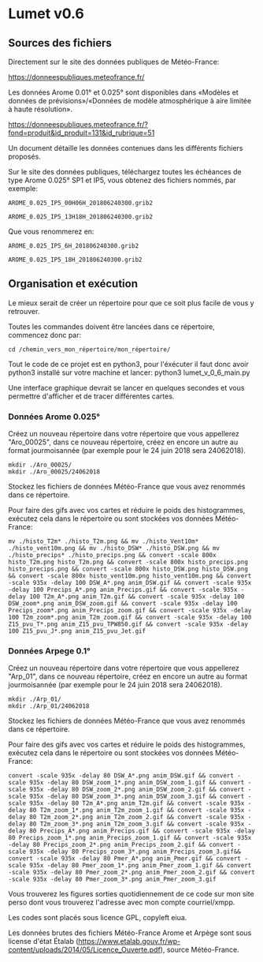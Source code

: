 # Lumet v0.6

## Sources des fichiers
Directement sur le site des données publiques de Météo-France:

https://donneespubliques.meteofrance.fr/

Les données Arome 0.01° et 0.025° sont disponibles dans «Modèles et données de prévisions»/«Données de modèle atmosphérique à aire limitée à haute résolution».

https://donneespubliques.meteofrance.fr/?fond=produit&id_produit=131&id_rubrique=51

Un document détaille les données contenues dans les différents fichiers proposés.

Sur le site des données publiques, téléchargez toutes les échéances de type Arome 0.025° SP1 et IP5, vous obtenez des fichiers nommés, par exemple:
    
    AROME_0.025_IP5_00H06H_201806240300.grib2
    
    AROME_0.025_IP5_13H18H_201806240300.grib2

Que vous renommerez en:
    
    AROME_0.025_IP5_6H_201806240300.grib2
    
    AROME_0.025_IP5_18H_201806240300.grib2
    
## Organisation et exécution

Le mieux serait de créer un répertoire pour que ce soit plus facile de vous y retrouver.

Toutes les commandes doivent être lancées dans ce répertoire, commencez donc par:

    cd /chemin_vers_mon_répertoire/mon_répertoire/
    
Tout le code de ce projet est en python3, pour l'éxécuter il faut donc avoir python3 installé sur votre machine et lancer:
    python3 lumet_v_0_6_main.py

Une interface graphique devrait se lancer en quelques secondes et vous permettre d'afficher et de tracer différentes cartes.

### Données Arome 0.025°

Créez un nouveau répertoire dans votre répertoire que vous appellerez "Aro_00025", dans ce nouveau répertoire, créez en encore un autre au format jourmoisannée (par exemple pour le 24 juin 2018 sera 24062018).

    mkdir ./Aro_00025/
    mkdir ./Aro_00025/24062018
    
Stockez les fichiers de données Météo-France que vous avez renommés dans ce répertoire.

Pour faire des gifs avec vos cartes et réduire le poids des histogrammes, exécutez cela dans le répertoire ou sont stockées vos données Météo-France:

    mv ./histo_T2m* ./histo_T2m.png && mv ./histo_Vent10m* ./histo_vent10m.png && mv ./histo_DSW* ./histo_DSW.png && mv ./histo_precips* ./histo_precips.png && convert -scale 800x histo_T2m.png histo_T2m.png && convert -scale 800x histo_precips.png histo_precips.png && convert -scale 800x histo_DSW.png histo_DSW.png && convert -scale 800x histo_vent10m.png histo_vent10m.png && convert -scale 935x -delay 100 DSW_A*.png anim_DSW.gif && convert -scale 935x -delay 100 Precips_A*.png anim_Precips.gif && convert -scale 935x -delay 100 T2m_A*.png anim_T2m.gif && convert -scale 935x -delay 100 DSW_zoom*.png anim_DSW_zoom.gif && convert -scale 935x -delay 100 Precips_zoom*.png anim_Precips_zoom.gif && convert -scale 935x -delay 100 T2m_zoom*.png anim_T2m_zoom.gif && convert -scale 935x -delay 100 Z15_pvu_T*.png anim_Z15_pvu_TPW850.gif && convert -scale 935x -delay 100 Z15_pvu_J*.png anim_Z15_pvu_Jet.gif

### Données Arpege 0.1°

Créez un nouveau répertoire dans votre répertoire que vous appellerez "Arp_01", dans ce nouveau répertoire, créez en encore un autre au format jourmoisannée (par exemple pour le 24 juin 2018 sera 24062018).

    mkdir ./Arp_01/
    mkdir ./Arp_01/24062018
    
Stockez les fichiers de données Météo-France que vous avez renommés dans ce répertoire.

Pour faire des gifs avec vos cartes et réduire le poids des histogrammes, exécutez cela dans le répertoire ou sont stockées vos données Météo-France:

    convert -scale 935x -delay 80 DSW_A*.png anim_DSW.gif && convert -scale 935x -delay 80 DSW_zoom_1*.png anim_DSW_zoom_1.gif && convert -scale 935x -delay 80 DSW_zoom_2*.png anim_DSW_zoom_2.gif && convert -scale 935x -delay 80 DSW_zoom_3*.png anim_DSW_zoom_3.gif && convert -scale 935x -delay 80 T2m_A*.png anim_T2m.gif && convert -scale 935x -delay 80 T2m_zoom_1*.png anim_T2m_zoom_1.gif && convert -scale 935x -delay 80 T2m_zoom_2*.png anim_T2m_zoom_2.gif && convert -scale 935x -delay 80 T2m_zoom_3*.png anim_T2m_zoom_3.gif && convert -scale 935x -delay 80 Precips_A*.png anim_Precips.gif && convert -scale 935x -delay 80 Precips_zoom_1*.png anim_Precips_zoom_1.gif && convert -scale 935x -delay 80 Precips_zoom_2*.png anim_Precips_zoom_2.gif && convert -scale 935x -delay 80 Precips_zoom_3*.png anim_Precips_zoom_3.gif&& convert -scale 935x -delay 80 Pmer_A*.png anim_Pmer.gif && convert -scale 935x -delay 80 Pmer_zoom_1*.png anim_Pmer_zoom_1.gif && convert -scale 935x -delay 80 Pmer_zoom_2*.png anim_Pmer_zoom_2.gif && convert -scale 935x -delay 80 Pmer_zoom_3*.png anim_Pmer_zoom_3.gif

Vous trouverez les figures sorties quotidiennement de ce code sur mon site perso dont vous trouverez l'adresse avec mon compte courriel/xmpp.

Les codes sont placés sous licence GPL, copyleft eiua. 

Les données brutes des fichiers Météo-France Arome et Arpège sont sous license d'état Étalab (https://www.etalab.gouv.fr/wp-content/uploads/2014/05/Licence_Ouverte.pdf), source Météo-France.
